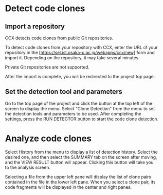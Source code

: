 # Detect code clones
## Import a repository
CCX detects code clones from public Git repositories.

To detect code clones from your repository with CCX, enter the URL of your repository in the [https://sel.ist.osaka-u.ac.jp/webapps/ccx/new] form and import it. Depending on the repository, it may take several minutes.

Private Git repositories are not supported.

After the import is complete, you will be redirected to the project top page.

## Set the detection tool and parameters
Go to the top page of the project and click the button at the top left of the screen to display the menu. Select "Clone Detection" from the menu to set the detection tools and parameters to be used.
After completing the settings, press the RUN DETECTOR button to start the code clone detection.


# Analyze code clones
Select History from the menu to display a list of detection history. Select the desired one, and then select the SUMMARY tab on the screen after moving, and the VIEW RESULT button will appear. Clicking this button will take you to the analysis screen.

Selecting a file from the upper left pane will display the list of clone pairs contained in the file in the lower left pane. When you select a clone pair, its code fragments will be displayed in the center and right panes.
